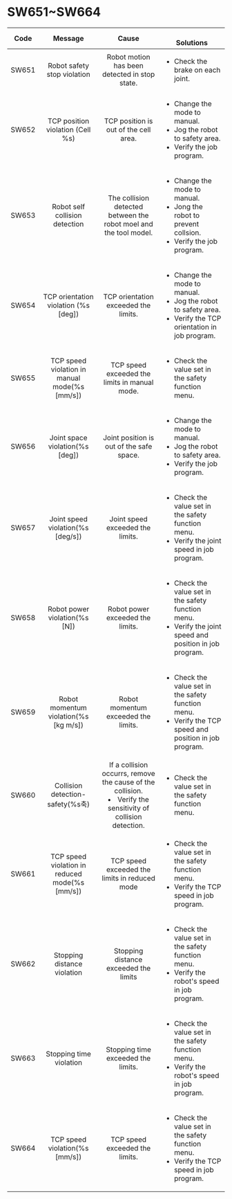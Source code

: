 ﻿# SW651\~SW664

| **Code** |                **Message**               |           **Cause**           | 　　　　**Solutions**                                                                                                                                     |
| :----: | :----------------------------------: | :------------------------: | ----------------------------------------------------------------------------------------------------------------------------------------------- |
|SW651|Robot safety stop violation|Robot motion has been detected in stop state.|<ul><li>Check the brake on each joint.</li></ul>|
|SW652|TCP position violation (Cell %s)|TCP position is out of the cell area.|<ul><li>Change the mode to manual.</li><li>Jog the robot to safety area.</li><li>Verify the job program.</li></ul>|
|SW653|Robot self collision detection|The collision detected between the robot moel and the tool model.|<ul><li>Change the mode to manual.</li><li>Jong the robot to prevent collsion.</li><li>Verify the job program.</li></ul>|
|SW654|TCP orientation violation (%s [deg])|TCP orientation exceeded the limits.|<ul><li>Change the mode to manual.</li><li>Jog the robot to safety area.</li><li>Verify the TCP orientation in job program.</li></ul>|
|SW655|TCP speed violation in manual mode(%s [mm/s])|TCP speed exceeded the limits in manual mode.|<ul><li>Check the value set in the safety function menu.</li></ul>|
|SW656|Joint space violation(%s [deg])|Joint position is out of the safe space.|<ul><li>Change the mode to manual.</li><li>Jog the robot to safety area.</li><li>Verify the job program.</li></ul>|
|SW657|Joint speed violation(%s [deg/s])|Joint speed exceeded the limits.|<ul><li>Check the value set in the safety function menu.</li><li>Verify the joint speed in job program.</li></ul>|
|SW658|Robot power violation(%s [N])|Robot power exceeded the limits.|<ul><li>Check the value set in the safety function menu.</li><li>Verify the joint speed and position in job program.</li></ul>|
|SW659|Robot momentum violation(%s [kg m/s])|Robot momentum exceeded the limits.|<ul><li>Check the value set in the safety function menu.</li><li>Verify the TCP speed and position in job program.</li></ul>|
|SW660|Collision detection- safety(%s축)|If a collision occurrs, remove the cause of the collision.</li><li>Verify the sensitivity of collision detection.|<ul><li>Check the value set in the safety function menu.</li></ul>|
|SW661|TCP speed violation in reduced mode(%s [mm/s])|TCP speed exceeded the limits in reduced mode|<ul><li>Check the value set in the safety function menu.</li><li>Verify the TCP speed in job program.</li></ul>|
|SW662|Stopping distance violation|Stopping distance exceeded the limits|<ul><li>Check the value set in the safety function menu.</li><li>Verify the robot's speed in job program.</li></ul>|
|SW663|Stopping time violation|Stopping time exceeded the limits.|<ul><li>Check the value set in the safety function menu.</li><li>Verify the robot's speed in job program.</li></ul>|
|SW664|TCP speed violation(%s [mm/s])|TCP speed exceeded the limits.|<ul><li>Check the value set in the safety function menu.</li><li>Verify the TCP speed in job program.</li></ul>|